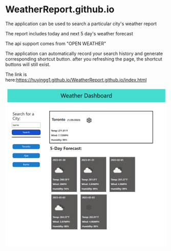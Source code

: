 # WeatherReport.github.io

The application can be used to search a particular city's weather report

The report includes today and next 5 day's weather forecast

The api support comes from "OPEN WEATHER"

The application can automatically record your search history and generate corresponding shortcut button.
after you refreshing the page, the shortcut buttons will still exist.

The link is here:https://huyingg1.github.io/WeatherReport.github.io/index.html

![screenshoot-WeatherReport](WeatherReportapp-Screenshot.png)
